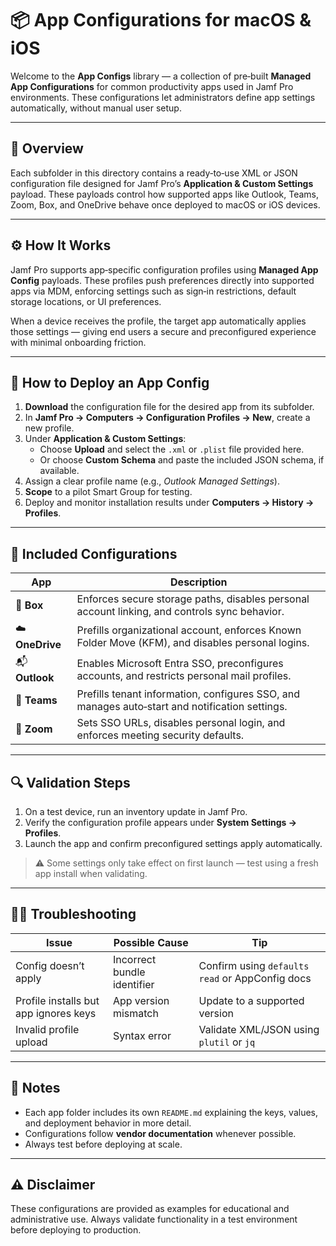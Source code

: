 # 📦 App Configurations for macOS & iOS

Welcome to the **App Configs** library — a collection of pre‑built **Managed App Configurations** for common productivity apps used in Jamf Pro environments. These configurations let administrators define app settings automatically, without manual user setup.

---

## 🧭 Overview
Each subfolder in this directory contains a ready‑to‑use XML or JSON configuration file designed for Jamf Pro’s **Application & Custom Settings** payload. These payloads control how supported apps like Outlook, Teams, Zoom, Box, and OneDrive behave once deployed to macOS or iOS devices.

---

## ⚙️ How It Works
Jamf Pro supports app‑specific configuration profiles using **Managed App Config** payloads. These profiles push preferences directly into supported apps via MDM, enforcing settings such as sign‑in restrictions, default storage locations, or UI preferences.

When a device receives the profile, the target app automatically applies those settings — giving end users a secure and preconfigured experience with minimal onboarding friction.

---

## 🧰 How to Deploy an App Config

1. **Download** the configuration file for the desired app from its subfolder.
2. In **Jamf Pro → Computers → Configuration Profiles → New**, create a new profile.
3. Under **Application & Custom Settings**:
   - Choose **Upload** and select the `.xml` or `.plist` file provided here.
   - Or choose **Custom Schema** and paste the included JSON schema, if available.
4. Assign a clear profile name (e.g., *Outlook Managed Settings*).
5. **Scope** to a pilot Smart Group for testing.
6. Deploy and monitor installation results under **Computers → History → Profiles**.

---

## 🧩 Included Configurations
| App | Description |
|-----|--------------|
| 📁 **Box** | Enforces secure storage paths, disables personal account linking, and controls sync behavior. |
| ☁️ **OneDrive** | Prefills organizational account, enforces Known Folder Move (KFM), and disables personal logins. |
| 📬 **Outlook** | Enables Microsoft Entra SSO, preconfigures accounts, and restricts personal mail profiles. |
| 💬 **Teams** | Prefills tenant information, configures SSO, and manages auto‑start and notification settings. |
| 🎥 **Zoom** | Sets SSO URLs, disables personal login, and enforces meeting security defaults. |

---

## 🔍 Validation Steps
1. On a test device, run an inventory update in Jamf Pro.
2. Verify the configuration profile appears under **System Settings → Profiles**.
3. Launch the app and confirm preconfigured settings apply automatically.

> ⚠️ Some settings only take effect on first launch — test using a fresh app install when validating.

---

## 🧑‍🔧 Troubleshooting
| Issue | Possible Cause | Tip |
|--------|-----------------|-----|
| Config doesn’t apply | Incorrect bundle identifier | Confirm using `defaults read` or AppConfig docs |
| Profile installs but app ignores keys | App version mismatch | Update to a supported version |
| Invalid profile upload | Syntax error | Validate XML/JSON using `plutil` or `jq` |

---

## 🧾 Notes
- Each app folder includes its own `README.md` explaining the keys, values, and deployment behavior in more detail.
- Configurations follow **vendor documentation** whenever possible.
- Always test before deploying at scale.

---

## ⚠️ Disclaimer
These configurations are provided as examples for educational and administrative use. Always validate functionality in a test environment before deploying to production.

